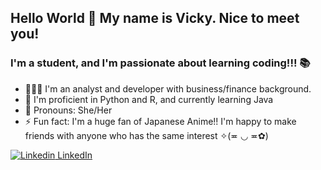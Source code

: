 ## Hello World 👋 My name is Vicky. Nice to meet you!

### I'm a student, and I'm passionate about learning coding!!! 📚

- 👩🏻‍💻 I'm an analyst and developer with business/finance background. 
- 🌱 I'm proficient in Python and R, and currently learning Java 
- 💬 Pronouns: She/Her
- ⚡️ Fun fact: I'm a huge fan of Japanese Anime!! I'm happy to make friends with anyone who has the same interest ✧(≖ ◡ ≖✿)


[![Linkedin](https://i.stack.imgur.com/gVE0j.png) LinkedIn](https://www.linkedin.com/in/vickyke/)

<!---
MVickyKe/MVickyKe is a ✨ special ✨ repository because its `README.md` (this file) appears on your GitHub profile.
You can click the Preview link to take a look at your changes.
--->
